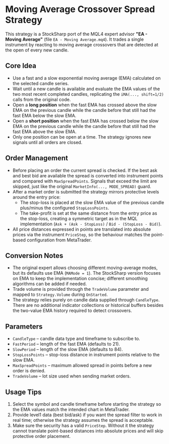 # Moving Average Crossover Spread Strategy

This strategy is a StockSharp port of the MQL4 expert advisor **"EA - Moving Average"** (file `EA - Moving Average.mq4`).
It trades a single instrument by reacting to moving average crossovers that are detected at the open of every new candle.

## Core Idea

- Use a fast and a slow exponential moving average (EMA) calculated on the selected candle series.
- Wait until a new candle is available and evaluate the EMA values of the two most recent completed candles, replicating the `iMA(..., shift=1/2)` calls from the original code.
- Open a **long position** when the fast EMA has crossed above the slow EMA on the previous candle while the candle before that still had the fast EMA below the slow EMA.
- Open a **short position** when the fast EMA has crossed below the slow EMA on the previous candle while the candle before that still had the fast EMA above the slow EMA.
- Only one position can be open at a time. The strategy ignores new signals until all orders are closed.

## Order Management

- Before placing an order the current spread is checked. If the best ask and best bid are available the spread is converted into instrument points and compared with `MaxSpreadPoints`. Signals that exceed the limit are skipped, just like the original `MarketInfo(..., MODE_SPREAD)` guard.
- After a market order is submitted the strategy mirrors protective levels around the entry price:
  - The stop-loss is placed at the slow EMA value of the previous candle plus/minus the configured `StopLossPoints`.
  - The take-profit is set at the same distance from the entry price as the stop-loss, creating a symmetric target as in the MQL implementation (`Ask + (Ask - StopLoss)` / `Bid - (StopLoss - Bid)`).
- All price distances expressed in points are translated into absolute prices via the instrument `PriceStep`, so the behaviour matches the point-based configuration from MetaTrader.

## Conversion Notes

- The original expert allows choosing different moving-average modes, but its defaults use EMA (`MAMode = 1`). The StockSharp version focuses on EMA to keep the implementation concise; different smoothing algorithms can be added if needed.
- Trade volume is provided through the `TradeVolume` parameter and mapped to `Strategy.Volume` during `OnStarted`.
- The strategy relies purely on candle data supplied through `CandleType`. There are no additional indicator collections or historical buffers besides the two-value EMA history required to detect crossovers.

## Parameters

- `CandleType` – candle data type and timeframe to subscribe to.
- `FastPeriod` – length of the fast EMA (defaults to 21).
- `SlowPeriod` – length of the slow EMA (defaults to 84).
- `StopLossPoints` – stop-loss distance in instrument points relative to the slow EMA.
- `MaxSpreadPoints` – maximum allowed spread in points before a new order is denied.
- `TradeVolume` – lot size used when sending market orders.

## Usage Tips

1. Select the symbol and candle timeframe before starting the strategy so the EMA values match the intended chart in MetaTrader.
2. Provide level1 data (best bid/ask) if you want the spread filter to work in real time; otherwise the strategy assumes the spread is acceptable.
3. Make sure the security has a valid `PriceStep`. Without it the strategy cannot translate point-based distances into absolute prices and will skip protective order placement.
